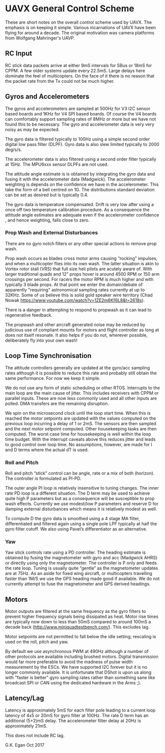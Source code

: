 # UAVX General Control Scheme #

These are short notes on the overall control scheme used by UAVX. The emphasis is on keeping it simple. Various incarnations of UAVX have been flying for around a decade. The original motivation was camera platforms from Wolfgang Mahringer's UAVP. 

## RC Input ##

RC stick data packets arrive at either 9mS intervals for SBus or 18mS for CPPM. A few older systems update every 22.5mS. Large delays here dominate the feel of multicopters. On the face of it there is no reason that the packet rate from the Tx could not be much higher.

## Gyros and Accelerometers ##

The gyros and accelerometers are sampled at 500Hz for V3 I2C sensor based boards and 1KHz for V4 SPI based boards. Of course the V4 boards can comfortably support sampling rates of 8MHz or more but we have not found this to be necessary. The gyro and accelerometer data is very very noisy as may be expected. 

The gyro data is  filtered typically to 100Hz using a simple second order digital low pass filter (DLPF).  Gyro data is also slew limited typically to 2000 deg/s/s.

The accelerometer data is also filtered using a second order filter typically at 15Hz.  The MPU6xxx sensor DLPFs are not used.

The attitude angle estimate is is obtained by integrating the gyro data and fusing it with the accelerometer data (Madgwick). The accelerometer weighting is depends on the confidence we have in the accelerometer. This take the form of a bell centred on  1G. The distributions standard deviation can be set as desired but is typically 0.4.

The gyro data is temperature compensated. Drift is very low after using a once off two temperature calibration procedure. As a consequence the attitude angle estimates are adequate even if the accelerometer confidence , and hence weighting, falls close to zero.

### Prop Wash and External Disturbances ###

There are no gyro notch filters or any other special actions to remove prop wash.

Prop wash occurs as blades cross motor arms causing “rocking” impulses, and when a multicopter flies into its own wash. The latter situation is akin to Vortex rotor stall (VRS) that full size heli pilots are acutely aware of.  With larger traditional quads and 12” props hover is around 4500 RPM or 150 arm crossings per second.  For racers the motor RPM is much higher and with typically 3 blade props. At that point we enter the domain/debate of apparently "requiring" astronomical sampling rates currently at up to 32KHz. Some of us believe this is solid gold speaker wire territory (Chad Nowak https://www.youtube.com/watch?v=1ZE2m6Kf6L8&t=2618s).

There is a danger in attempting to respond to propwash as it can lead to regenerative feedback. 

The propwash and other aircraft generated noise may be reduced by judicious use of compliant mounts for motors and flight controller as long at does not itself resonate. It also helps if you do not, wherever possible, deliberately fly into your own wash!

## Loop Time Synchronisation ##

The attitude controllers generally are updated at the gyro/acc sampling rates although it is possible to reduce this rate and probably still obtain the same performance. For now we keep it simple.

We do not use any form of static scheduling or other RTOS. Interrupts to the main loop are the main cause of jitter. This includes receivers with CPPM or parallel inputs. These are now less commonly used and all other inputs are polled. DMA transfers are the remaining disruption.  

We spin on the microsecond clock until the loop start time. When this is reached the motor setpoints are updated with the values computed on the previous loop incurring a delay of 1 or 2mS. The sensors are then sampled and the next motor setpoint computed.  Other housekeeping tasks are then computed. The worst case time for housekeeping is well within the loop time budget. With the interrupt caveats above this reduces jitter and leads to good control over loop time. No assumptions, however, are made for I and D terms where the actual dT is used. 

### Roll and Pitch ###

Roll and pitch “stick” control can be angle, rate or a mix of both (horizon). The controller is formulated as PI-PD.

The outer angle PI loop is relatively insensitive to tuning changes. The inner rate PD loop is a different situation. The D term may be used to achieve quite high P parameters but as a consequence will be susceptible to prop wash effects.  Currently we use modest/low P parameters and reserve D for damping external disturbances which means it is relatively modest as well.

To compute D the gyro data is smoothed using a 4 stage MA filter, differentiated and filtered again using a single pole LPF typically at half the gyro filter cutoff. We also using Pavel’s differentiator as an alternative.

### Yaw ###

Yaw stick controls rate using a PD controller.  The heading estimate is obtained by fusing the magnetometer with gyro and acc (Madgwick AHRS) or directly using only the magnetometer.  The controller is P only and feeds the rate loop.  Tuning is usually quite “gentle” as the magnetometer updates are at 75Hz. As an aside for fixed wing aircraft, or multicopters travelling faster than 1M/S we use the GPS heading made good if available. We do not currently attempt to fuse the magnetometer and GPS derived headings.

## Motors ##

Motor outputs are filtered at the same frequency as the gyro filters to prevent higher frequency signals being dissipated as heat. Motor rise times are typically now down to less than 50mS  compared to around 100mS a decade back (http://www.miniquadtestbench.com/). This excludes lag.

Motor setpoints are not permitted to fall below the idle setting; rescaling is used on the roll, pitch and yaw.

By default we use asynchronous PWM at 490Hz although a number of other protocols are available including brushed motors. Digital transmission would far more preferable to avoid the madness of pulse width measurement by the ESCs. We have supported I2C forever but it is no longer commonly available. It is unfortunate that DShot is upon us along with "faster is better" gyro sampling rates rather than something sane like broadcast SPI or CAN using the dedicated hardware in the Arms ;).

## Latency/Lag ##

Latency is approximately 5mS for each filter pole leading to a current loop latency of 4x5 or 20mS for gyro filter at 100Hz. The rate D term has an additional (5+2)mS delay. The accelerometer filter delay at 20Hz is approximately 21mS.

This does not include RC lag.

G.K. Egan Oct 2017
